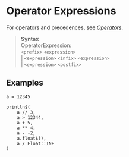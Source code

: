 # Operator Expressions

For operators and precedences, see [_Operators_].

> **Syntax**  
> OperatorExpression:  
> `<prefix>` `<expression>`  
> | `<expression>` `<infix>` `<expression>`  
> | `<expression>` `<postfix>`

## Examples
```diatom
a = 12345

println$(
    a // 3,
    a > 12344,
    a + 5,
    a ** 4,
    a - -2,
    a.float$(),
    a / Float::INF
)
```

[_Operators_]: ../Tokens.md

